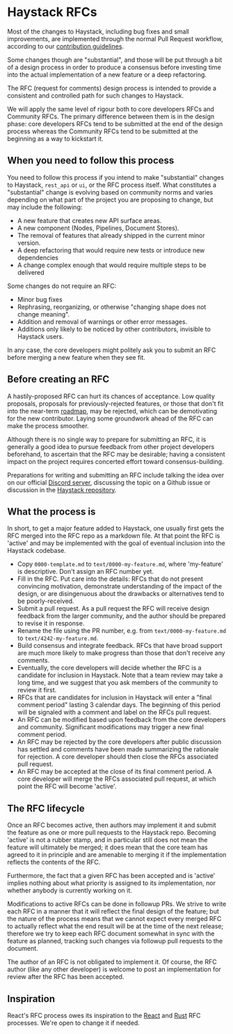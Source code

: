# Haystack RFCs

Most of the changes to Haystack, including bug fixes and small improvements,
are implemented through the normal Pull Request workflow, according to our
[contribution guidelines](../CONTRIBUTING.md).

Some changes though are "substantial", and those will be put through a bit
of a design process in order to produce a consensus before investing time
into the actual implementation of a new feature or a deep refactoring.

The RFC (request for comments) design process is intended to provide a
consistent and controlled path for such changes to Haystack.

We will apply the same level of rigour both to core developers RFCs and
Community RFCs. The primary difference between them is in the design phase:
core developers RFCs tend to be submitted at the end of the design process
whereas the Community RFCs tend to be submitted at the beginning as a way
to kickstart it.

## When you need to follow this process

You need to follow this process if you intend to make "substantial" changes to
Haystack, `rest_api` or `ui`, or the RFC process itself. What constitutes a
"substantial" change is evolving based on community norms and varies depending
on what part of the project you are proposing to change, but may include the following:

- A new feature that creates new API surface areas.
- A new component (Nodes, Pipelines, Document Stores).
- The removal of features that already shipped in the current minor version.
- A deep refactoring that would require new tests or introduce new dependencies
- A change complex enough that would require multiple steps to be delivered

Some changes do not require an RFC:

- Minor bug fixes
- Rephrasing, reorganizing, or otherwise "changing shape does not change meaning".
- Addition and removal of warnings or other error messages.
- Additions only likely to be noticed by other contributors, invisible to Haystack users.

In any case, the core developers might politely ask you to submit an RFC before merging
a new feature when they see fit.

## Before creating an RFC

A hastily-proposed RFC can hurt its chances of acceptance. Low quality proposals, proposals
for previously-rejected features, or those that don't fit into the near-term
[roadmap](https://github.com/orgs/deepset-ai/projects/3), may be rejected, which can be
demotivating for the new contributor. Laying some groundwork ahead of the RFC can make the
process smoother.

Although there is no single way to prepare for submitting an RFC, it is generally a good idea
to pursue feedback from other project developers beforehand, to ascertain that the RFC may be
desirable; having a consistent impact on the project requires concerted effort toward
consensus-building.

Preparations for writing and submitting an RFC include talking the idea over on our official
[Discord server](https://haystack.deepset.ai/community/join), discussing the topic on a Github
issue or discussion in the [Haystack repository](https://github.com/deepset-ai/haystack).

## What the process is

In short, to get a major feature added to Haystack, one usually first gets the RFC merged into
the RFC repo as a markdown file. At that point the RFC is 'active' and may be implemented with
the goal of eventual inclusion into the Haystack codebase.

- Copy `0000-template.md` to `text/0000-my-feature.md`, where 'my-feature' is descriptive. Don't assign an RFC number yet.
- Fill in the RFC. Put care into the details: RFCs that do not present convincing motivation, demonstrate understanding of the impact of the design, or are disingenuous about the drawbacks or alternatives tend to be poorly-received.
- Submit a pull request. As a pull request the RFC will receive design feedback from the larger community, and the author should be prepared to revise it in response.
- Rename the file using the PR number, e.g. from `text/0000-my-feature.md` to `text/4242-my-feature.md`.
- Build consensus and integrate feedback. RFCs that have broad support are much more likely to make progress than those that don't receive any comments.
- Eventually, the core developers will decide whether the RFC is a candidate for inclusion in Haystack. Note that a team review may take a long time, and we suggest that you ask members of the community to review it first.
- RFCs that are candidates for inclusion in Haystack will enter a "final comment period" lasting 3 calendar days. The beginning of this period will be signaled with a comment and label on the RFCs pull request.
- An RFC can be modified based upon feedback from the core developers and community. Significant modifications may trigger a new final comment period.
- An RFC may be rejected by the core developers after public discussion has settled and comments have been made summarizing the rationale for rejection. A core developer should then close the RFCs associated pull request.
- An RFC may be accepted at the close of its final comment period. A core developer will merge the RFCs associated pull request, at which point the RFC will become 'active'.

## The RFC lifecycle

Once an RFC becomes active, then authors may implement it and submit the feature as one or more pull
requests to the Haystack repo. Becoming 'active' is not a rubber stamp, and in particular still does
not mean the feature will ultimately be merged; it does mean that the core team has agreed to it in
principle and are amenable to merging it if the implementation reflects the contents of the RFC.

Furthermore, the fact that a given RFC has been accepted and is 'active' implies nothing about what
priority is assigned to its implementation, nor whether anybody is currently working on it.

Modifications to active RFCs can be done in followup PRs. We strive to write each RFC in a manner that
it will reflect the final design of the feature; but the nature of the process means that we cannot
expect every merged RFC to actually reflect what the end result will be at the time of the next release;
therefore we try to keep each RFC document somewhat in sync with the feature as planned, tracking such
changes via followup pull requests to the document.

The author of an RFC is not obligated to implement it. Of course, the RFC author (like any other developer)
is welcome to post an implementation for review after the RFC has been accepted.

## Inspiration

React's RFC process owes its inspiration to the [React](https://github.com/reactjs/rfcs) and
[Rust](https://github.com/rust-lang/rfcs) RFC processes. We're open to change it if needed.